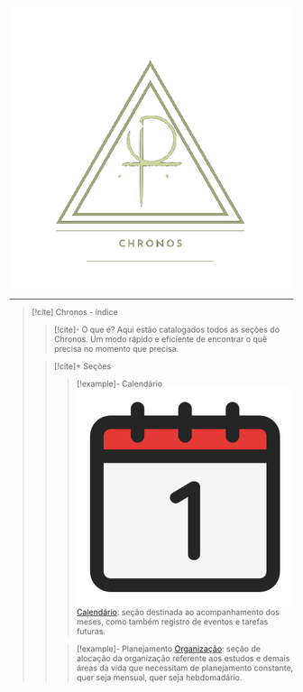 ![image](.attachments/7ee7c58d19704922bce0028dfe22ad94d047d53c.png) 
___
> [!cite] Chronos - índice
> > [!cite]- O que é?
> >  Aqui estão catalogados todos as seções do Chronos. Um modo rápido e eficiente de encontrar o quê precisa no momento que precisa.
> 
> > [!cite]+ Seções
> > > [!example]- Calendário ![image](.attachments/200f9579b97a40474992ae624fd8b13884f54a7c.png) [Calendário](/Se%C3%A7%C3%B5es%2FCalend%C3%A1rio/Calend%C3%A1rio.md): seção destinada ao acompanhamento dos meses, como também registro de eventos e tarefas futuras.
> > 
> > > [!example]- Planejamento [Organização](/Se%C3%A7%C3%B5es%2FOrganiza%C3%A7%C3%A3o/Organiza%C3%A7%C3%A3o.md): seção de alocação da organização referente aos estudos e demais áreas da vida que necessitam de planejamento constante, quer seja mensual, quer seja hebdomadário.